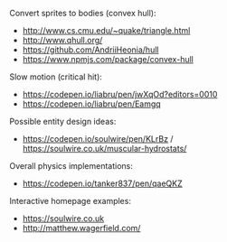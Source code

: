 Convert sprites to bodies (convex hull):
- http://www.cs.cmu.edu/~quake/triangle.html
- http://www.qhull.org/
- https://github.com/AndriiHeonia/hull
- https://www.npmjs.com/package/convex-hull

Slow motion (critical hit):
- https://codepen.io/liabru/pen/jwXqOd?editors=0010
- https://codepen.io/liabru/pen/Eamgq

Possible entity design ideas:
- https://codepen.io/soulwire/pen/KLrBz / https://soulwire.co.uk/muscular-hydrostats/

Overall physics implementations:
- https://codepen.io/tanker837/pen/qaeQKZ

Interactive homepage examples:
- https://soulwire.co.uk
- http://matthew.wagerfield.com/